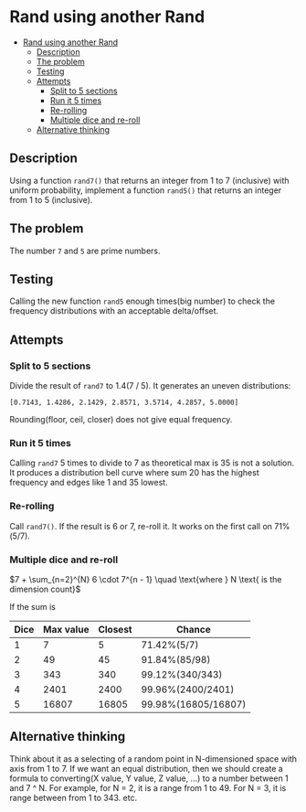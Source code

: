 # Rand using another Rand

<!-- TOC -->
* [Rand using another Rand](#rand-using-another-rand)
  * [Description](#description)
  * [The problem](#the-problem)
  * [Testing](#testing)
  * [Attempts](#attempts)
    * [Split to 5 sections](#split-to-5-sections)
    * [Run it 5 times](#run-it-5-times)
    * [Re-rolling](#re-rolling)
    * [Multiple dice and re-roll](#multiple-dice-and-re-roll)
  * [Alternative thinking](#alternative-thinking)
<!-- TOC -->

## Description

Using a function `rand7()` that returns an integer from 1 to 7 (inclusive) with uniform probability, implement a function `rand5()` that returns an integer from 1 to 5 (inclusive).

## The problem

The number `7` and `5` are prime numbers.

## Testing

Calling the new function `rand5` enough times(big number) to check the frequency distributions with an acceptable delta/offset.

## Attempts

### Split to 5 sections

Divide the result of `rand7` to 1.4(7 / 5). It generates an uneven distributions:
```
[0.7143, 1.4286, 2.1429, 2.8571, 3.5714, 4.2857, 5.0000]
```
Rounding(floor, ceil, closer) does not give equal frequency.

### Run it 5 times

Calling `rand7` 5 times to divide to 7 as theoretical max is 35 is not a solution. It produces a distribution bell curve where sum 20 has the highest frequency and edges like 1 and 35 lowest.

### Re-rolling

Call `rand7()`. If the result is 6 or 7, re-roll it.
It works on the first call on 71%(5/7).

### Multiple dice and re-roll

$7 + \sum_{n=2}^{N} 6 \cdot 7^{n - 1} \quad \text{where } N \text{ is the dimension count}$

If the sum is 

| Dice | Max value | Closest | Chance              |
|------|-----------|---------|---------------------|
| 1    | 7         | 5       | 71.42%(5/7)         |
| 2    | 49        | 45      | 91.84%(85/98)       |
| 3    | 343       | 340     | 99.12%(340/343)     |
| 4    | 2401      | 2400    | 99.96%(2400/2401)   |
| 5    | 16807     | 16805   | 99.98%(16805/16807) |

## Alternative thinking

Think about it as a selecting of a random point in N-dimensioned space with axis from 1 to 7. If we want an equal distribution, then we should create a formula to converting(X value, Y value, Z value, ...) to a number between 1 and 7 ^ N.
For example, for N = 2, it is a range from 1 to 49.
For N = 3, it is range between from 1 to 343.
etc.